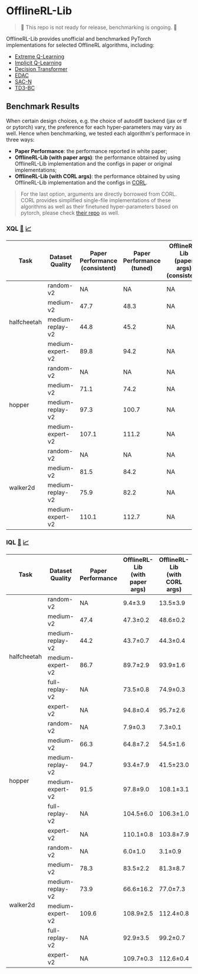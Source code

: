 # OfflineRL-Lib
> 🚧 This repo is not ready for release, benchmarking is ongoing. 🚧

OfflineRL-Lib provides unofficial and benchmarked PyTorch implementations for selected OfflineRL algorithms, including: 
- [Extreme Q-Learning](https://arxiv.org/abs/2301.02328)
- [Implicit Q-Learning](https://arxiv.org/abs/2110.06169)
- [Decision Transformer](https://arxiv.org/abs/2106.01345)
- [EDAC](https://arxiv.org/abs/2110.01548)
- [SAC-N](https://arxiv.org/abs/2110.01548)
- [TD3-BC](https://arxiv.org/pdf/2106.06860.pdf)

## Benchmark Results
When certain design choices, e.g. the choice of autodiff backend (jax or tf or pytorch) vary, the preference for each hyper-parameters may vary as well. Hence when benchmarking, we tested each algorithm's performace in three ways: 
+ **Paper Performance**: the performance reported in white paper;
+ **OfflineRL-Lib (with paper args)**: the performance obtained by using OfflineRL-Lib implementation and the configs in paper or original implementations;
+ **OfflineRL-Lib (with CORL args)**: the performance obtained by using OfflineRL-Lib implementation and the configs in [CORL](https://github.com/tinkoff-ai/CORL). 

> For the last option, arguments are directly borrowed from CORL. CORL provides simplified single-file implementations of these algorithms as well as their finetuned hyper-parameters based on pytorch, please check [their repo](https://github.com/tinkoff-ai/COR) as well. 

### XQL [:page_facing_up:](https://arxiv.org/abs/2301.02328) [:chart_with_upwards_trend:](https://wandb.ai/lamda-rl/XQL-Offline)


<table>
    <thead>
        <tr>
            <th>Task</th>
            <th>Dataset Quality</th>
            <th>Paper Performance<br>(consistent)</th>
            <th>Paper Performance<br>(tuned)</th>
            <th>OfflineRL-Lib<br>(paper args)<br>(consistent)</th>
            <th>OfflineRL-Lib<br>(paper args)<br>(tuned)</th>
        </tr>
    </thead>
    <tbody>
        <tr>
            <td rowspan=4>halfcheetah</td>
            <td>random-v2</td><td>NA</td><td>NA</td><td>NA</td><td>NA</td>
        </tr>
        <tr>
            <td>medium-v2</td><td>47.7</td><td>48.3</td><td>NA</td><td>47.9±0.2</td>
        </tr>
        <tr>
            <td>medium-replay-v2</td><td>44.8</td><td>45.2</td><td>NA</td><td>44.3±0.4</td>
        </tr>
        <tr>
            <td>medium-expert-v2</td><td>89.8</td><td>94.2</td><td>NA</td><td>92.1±1.0</td>
        </tr>
        <tr>
            <td rowspan=4>hopper</td>
            <td>random-v2</td><td>NA</td><td>NA</td><td>NA</td><td>NA</td>
        </tr>
        <tr>
            <td>medium-v2</td><td>71.1</td><td>74.2</td><td>NA</td><td>67.0±6.8</td>
        </tr>
        <tr>
            <td>medium-replay-v2</td><td>97.3</td><td>100.7</td><td>NA</td><td>96.9±6.2</td>
        </tr>
        <tr>
            <td>medium-expert-v2</td><td>107.1</td><td>111.2</td><td>NA</td><td>101.9±5.2</td>
        </tr>
        <tr>
            <td rowspan=4>walker2d</td>
            <td>random-v2</td><td>NA</td><td>NA</td><td>NA</td><td>NA</td>
        </tr>
        <tr>
            <td>medium-v2</td><td>81.5</td><td>84.2</td><td>NA</td><td>83.8±0.4</td>
        </tr>
        <tr>
            <td>medium-replay-v2</td><td>75.9</td><td>82.2</td><td>NA</td><td>76.5±5.2</td>
        </tr>
        <tr>
            <td>medium-expert-v2</td><td>110.1</td><td>112.7</td><td>NA</td><td>110.1±0.4</td>
        </tr>
    </tbody>
</table>


### IQL [:page_facing_up:](https://arxiv.org/abs/2110.06169) [:chart_with_upwards_trend:](https://wandb.ai/lamda-rl/IQL-Offline)

<table>
    <thead>
        <tr>
            <th>Task</th>
            <th>Dataset Quality</th>
            <th>Paper Performance</th>
            <th>OfflineRL-Lib<br>(with paper args)</th>
            <th>OfflineRL-Lib<br>(with CORL args)
        </tr>
    </thead>
    <tbody>
        <tr>
            <td rowspan=6>halfcheetah</td>
            <td>random-v2</td><td>NA</td><td>9.4±3.9</td><td>13.5±3.9</td>
        </tr>
        <tr>
            <td>medium-v2</td><td>47.4</td><td>47.3±0.2</td><td>48.6±0.2</td>
        </tr>
        <tr>
            <td>medium-replay-v2</td><td>44.2</td><td>43.7±0.7</td><td>44.3±0.4</td>
        </tr>
        <tr>
            <td>medium-expert-v2</td><td>86.7</td><td>89.7±2.9</td><td>93.9±1.6</td>
        </tr>
        <tr>
            <td>full-replay-v2</td><td>NA</td><td>73.5±0.8</td><td>74.9±0.3</td>
        </tr>
        <tr>
            <td>expert-v2</td><td>NA</td><td>94.8±0.4</td><td>95.7±2.6</td>
        </tr>
        <tr>
            <td rowspan=6>hopper</td>
            <td>random-v2</td><td>NA</td><td>7.9±0.3</td><td>7.3±0.1</td>
        </tr>
        <tr>
            <td>medium-v2</td><td>66.3</td><td>64.8±7.2</td><td>54.5±1.6</td>
        </tr>
        <tr>
            <td>medium-replay-v2</td><td>94.7</td><td>93.4±7.9</td><td>41.5±23.0</td>
        </tr>
        <tr>
            <td>medium-expert-v2</td><td>91.5</td><td>97.8±9.0</td><td>108.1±3.1</td>
        </tr>
        <tr>
            <td>full-replay-v2</td><td>NA</td><td>104.5±6.0</td><td>106.3±1.0</td>
        </tr>
        <tr>
            <td>expert-v2</td><td>NA</td><td>110.1±0.8</td><td>103.8±7.9</td>
        </tr>
        <tr>
            <td rowspan=6>walker2d</td>
            <td>random-v2</td><td>NA</td><td>6.0±1.0</td><td>3.1±0.9</td>
        </tr>
        <tr>
            <td>medium-v2</td><td>78.3</td><td>83.5±2.2</td><td>81.3±8.7</td>
        </tr>
        <tr>
            <td>medium-replay-v2</td><td>73.9</td><td>66.6±16.2</td><td>77.0±7.3</td>
        </tr>
        <tr>
            <td>medium-expert-v2</td><td>109.6</td><td>108.9±2.5</td><td>112.4±0.8</td>
        </tr>
        <tr>
            <td>full-replay-v2</td><td>NA</td><td>92.9±3.5</td><td>99.2±0.7</td>
        </tr>
        <tr>
            <td>expert-v2</td><td>NA</td><td>109.7±0.3</td><td>112.6±0.4</td>
        </tr>
    </tbody>
</table>
